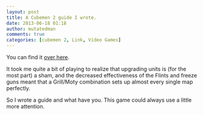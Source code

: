 ```yaml
---
layout: post
title: A Cubemen 2 guide I wrote.
date: 2013-06-18 01:18
author: mutatedman
comments: true
categories: [cubemen 2, Link, Video Games]
---
```

You can find it <a href="http://steamcommunity.com/sharedfiles/filedetails/?id=153652787">over here</a>.

It took me quite a bit of playing to realize that upgrading units is (for the most part) a sham, and the decreased effectiveness of the Flints and freeze guns meant that a Grill/Moty combination sets up almost every single map perfectly.

So I wrote a guide and what have you. This game could always use a little more attention.
